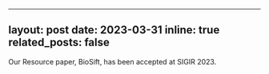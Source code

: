 
---
layout: post
date: 2023-03-31 
inline: true
related_posts: false
---

Our Resource paper, BioSift, has been accepted at SIGIR 2023.
